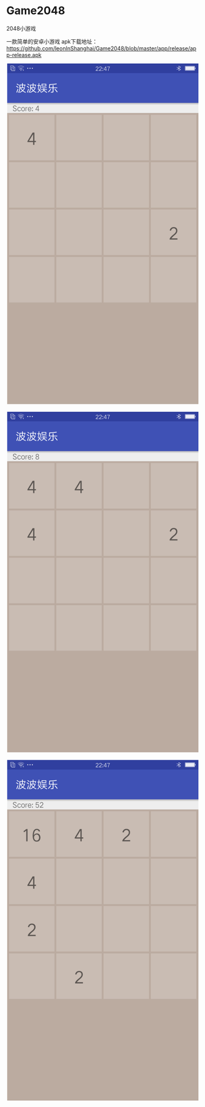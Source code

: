 # Game2048
2048小游戏

一款简单的安卓小游戏 apk下载地址：https://github.com/leonInShanghai/Game2048/blob/master/app/release/app-release.apk

<div align="center">
<img src="https://github.com/leonInShanghai/Game2048/blob/master/demoPic/Screenshot_2019-05-18-22-47-25-00.png" width="500" height="888">
</div></br>

<div align="center">
<img src="https://github.com/leonInShanghai/Game2048/blob/master/demoPic/Screenshot_2019-05-18-22-47-36-02.png" width="500" height="888">
</div></br>

<div align="center">
<img src="https://github.com/leonInShanghai/Game2048/blob/master/demoPic/Screenshot_2019-05-18-22-47-42-52.png" width="500" height="888">
</div></br>


